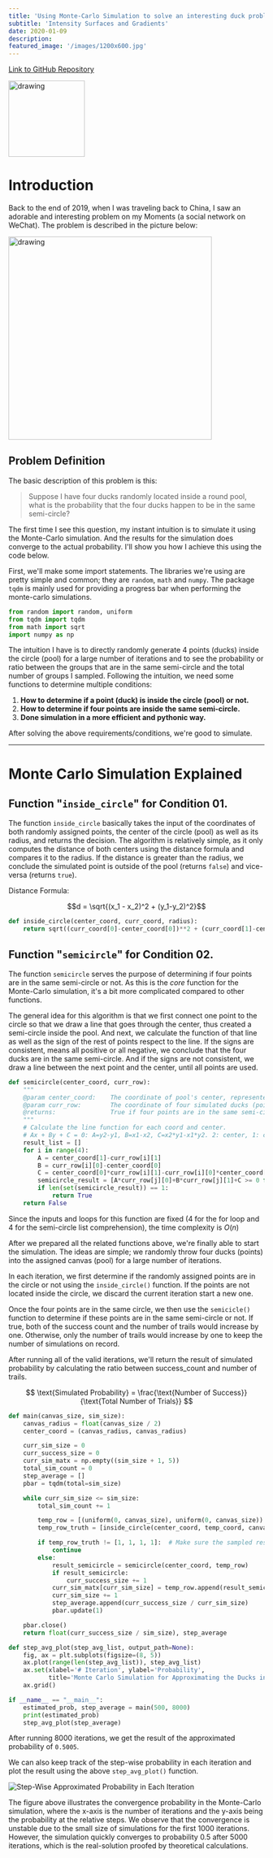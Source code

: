 ```yaml
---
title: 'Using Monte-Carlo Simulation to solve an interesting duck problem.'
subtitle: 'Intensity Surfaces and Gradients'
date: 2020-01-09
description:
featured_image: '/images/1200x600.jpg'
---
```


<a href="https://github.com/SecantZhang/Random-Thoughts/tree/master/Monte_Carlo_Simulation-Solving-Duck_Problem" class="button">Link to GitHub Repository</a>

<img src="/images/blogs/01-09-20-Monte_Carlo/1521260.png" alt="drawing" width="150"/>

# Introduction

Back to the end of 2019, when I was traveling back to China, I saw an adorable and interesting problem on my Moments (a social network on WeChat). The problem is described in the picture below:

<img src="/images/blogs/01-09-20-Monte_Carlo/WechatIMG30.jpeg" alt="drawing" width="400"/>

## Problem Definition

The basic description of this problem is this:
> Suppose I have four ducks randomly located inside a round pool, what is the probability that the four ducks happen to be in the same semi-circle?

The first time I see this question, my instant intuition is to simulate it using the Monte-Carlo simulation. And the results for the simulation does converge to the actual probability. I'll show you how I achieve this using the code below.

First, we'll make some import statements. The libraries we're using are pretty simple and common; they are ```random```, ```math``` and ```numpy```. The package ```tqdm``` is mainly used for providing a progress bar when performing the monte-carlo simulations.

```python
from random import random, uniform
from tqdm import tqdm
from math import sqrt
import numpy as np
```

The intuition I have is to directly randomly generate 4 points (ducks) inside the circle (pool) for a large number of iterations and to see the probability or ratio between the groups that are in the same semi-circle and the total number of groups I sampled.
Following the intuition, we need some functions to determine multiple conditions:

1. **How to determine if a point (duck) is inside the circle (pool) or not.**
2. **How to determine if four points are inside the same semi-circle.**
3. **Done simulation in a more efficient and pythonic way.**

After solving the above requirements/conditions, we're good to simulate.

------

# Monte Carlo Simulation Explained

## Function "```inside_circle```" for Condition 01.
The function ```inside_circle``` basically takes the input of the coordinates of both randomly assigned points, the center of the circle (pool) as well as its radius, and returns the decision.
The algorithm is relatively simple, as it only computes the distance of both centers using the distance formula and compares it to the radius. If the distance is greater than the radius, we conclude the simulated point is outside of the pool (returns ```false```) and vice-versa (returns ```true```).

Distance Formula:

$$d = \sqrt{(x_1 - x_2)^2 + (y_1-y_2)^2}$$

```python
def inside_circle(center_coord, curr_coord, radius):
    return sqrt((curr_coord[0]-center_coord[0])**2 + (curr_coord[1]-center_coord[1])**2) < radius
```

## Function "```semicircle```" for Condition 02.
The function ```semicircle``` serves the purpose of determining if four points are in the same semi-circle or not. As this is the *core* function for the Monte-Carlo simulation, it's a bit more complicated compared to other functions.

The general idea for this algorithm is that we first connect one point to the circle so that we draw a line that goes through the center, thus created a semi-circle inside the pool. And next, we calculate the function of that line as well as the sign of the rest of points respect to the line. If the signs are consistent, means all positive or all negative, we conclude that the four ducks are in the same semi-circle. And if the signs are not consistent, we draw a line between the next point and the center, until all points are used.

```python
def semicircle(center_coord, curr_row):
    """
    @param center_coord:    The coordinate of pool's center, represented as a tuple.
    @param curr_row:        The coordinate of four simulated ducks (points), represented as a list of tuples.
    @returns:               True if four points are in the same semi-circle, false if not.
    """
    # Calculate the line function for each coord and center.
    # Ax + By + C = 0: A=y2-y1, B=x1-x2, C=x2*y1-x1*y2. 2: center, 1: current point
    result_list = []
    for i in range(4):
        A = center_coord[1]-curr_row[i][1]
        B = curr_row[i][0]-center_coord[0]
        C = center_coord[0]*curr_row[i][1]-curr_row[i][0]*center_coord[1]
        semicircle_result = [A*curr_row[j][0]+B*curr_row[j][1]+C >= 0 for j in range(4) if j != i]
        if len(set(semicircle_result)) == 1:
            return True
    return False
```

Since the inputs and loops for this function are fixed (4 for the for loop and 4 for the semi-circle list comprehension), the time complexity is $O(n)$

After we prepared all the related functions above, we're finally able to start the simulation.
The ideas are simple; we randomly throw four ducks (points) into the assigned canvas (pool) for a large number of iterations.

In each iteration, we first determine if the randomly assigned points are in the circle or not using the ```inside_circle()``` function. If the points are not located inside the circle, we discard the current iteration start a new one.

Once the four points are in the same circle, we then use the ```semicicle()``` function to determine if these points are in the same semi-circle or not. If true, both of the success count and the number of trails would increase by one. Otherwise, only the number of trails would increase by one to keep the number of simulations on record.

After running all of the valid iterations, we'll return the result of simulated probability by calculating the ratio between success_count and number of trails.

$$
\text{Simulated Probability} = \frac{\text{Number of Success}}{\text{Total Number of Trials}}
$$

```python
def main(canvas_size, sim_size):
    canvas_radius = float(canvas_size / 2)
    center_coord = (canvas_radius, canvas_radius)

    curr_sim_size = 0
    curr_success_size = 0
    curr_sim_matx = np.empty((sim_size + 1, 5))
    total_sim_count = 0
    step_average = []
    pbar = tqdm(total=sim_size)

    while curr_sim_size <= sim_size:
        total_sim_count += 1

        temp_row = [(uniform(0, canvas_size), uniform(0, canvas_size)) for i in range(4)]
        temp_row_truth = [inside_circle(center_coord, temp_coord, canvas_radius) for temp_coord in temp_row]

        if temp_row_truth != [1, 1, 1, 1]:  # Make sure the sampled result is within the circle.
            continue
        else:
            result_semicircle = semicircle(center_coord, temp_row)
            if result_semicircle:
                curr_success_size += 1
            curr_sim_matx[curr_sim_size] = temp_row.append(result_semicircle)
            curr_sim_size += 1
            step_average.append(curr_success_size / curr_sim_size)
            pbar.update(1)

    pbar.close()
    return float(curr_success_size / sim_size), step_average

def step_avg_plot(step_avg_list, output_path=None):
    fig, ax = plt.subplots(figsize=(8, 5))
    ax.plot(range(len(step_avg_list)), step_avg_list)
    ax.set(xlabel='# Iteration', ylabel='Probability',
           title='Monte Carlo Simulation for Approximating the Ducks in Pool Problem')
    ax.grid()
```

```python
if __name__ == "__main__":
    estimated_prob, step_average = main(500, 8000)
    print(estimated_prob)
    step_avg_plot(step_average)
```

After running 8000 iterations, we get the result of the approximated probability of ```0.5005```.

We can also keep track of the step-wise probability in each iteration and plot the result using the above ```step_avg_plot()``` function.

![Step-Wise Approximated Probability in Each Iteration](/images/blogs/01-09-20-Monte_Carlo/mc_output_plot.png)

The figure above illustrates the convergence probability in the Monte-Carlo simulation, where the x-axis is the number of iterations and the y-axis being the probability at the relative steps. We observe that the convergence is unstable due to the small size of simulations for the first 1000 iterations. However, the simulation quickly converges to probability 0.5 after 5000 iterations, which is the real-solution proofed by theoretical calculations.
